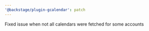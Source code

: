 ```yaml
---
'@backstage/plugin-gcalendar': patch
---
```


Fixed issue when not all calendars were fetched for some accounts
